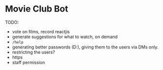 # Movie Club Bot

TODO:

- vote on films, record reactjis
- generate suggestions for what to watch, on demand
- `/help`
- generating better passwords (D:), giving them to the users via DMs only.
- restricting the users?
- https
- staff permission

